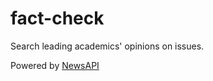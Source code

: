 # fact-check

Search leading academics' opinions on issues.

Powered by [NewsAPI](https://www.NewsAPI.org)
